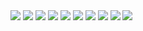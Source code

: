 
<img src="./xiaomi_weather_graph_temperature.png?raw=true" >
<img src="./xiaomi_weather_graph_humidity.png?raw=true">
<img src="./xiaomi_weather_graph_temperature_total.png?raw=true" >
<img src="./xiaomi_weather_graph_temperature_total2.png?raw=true">

<img src="./mi_connector_graph1.png?raw=true">
<img src="./web-graph.png?raw=true">
<img src="./mi_connector_graph3.png?raw=true">
<img src="./mi_connector_graph4.png?raw=true">
<img src="./mi_connector_graph5.png?raw=true">
<img src="./mi_connector_graph6.png?raw=true">
